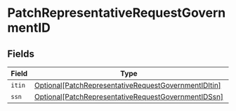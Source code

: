 # PatchRepresentativeRequestGovernmentID


## Fields

| Field                                                                                                                     | Type                                                                                                                      | Required                                                                                                                  | Description                                                                                                               |
| ------------------------------------------------------------------------------------------------------------------------- | ------------------------------------------------------------------------------------------------------------------------- | ------------------------------------------------------------------------------------------------------------------------- | ------------------------------------------------------------------------------------------------------------------------- |
| `itin`                                                                                                                    | [Optional[PatchRepresentativeRequestGovernmentIDItin]](../../models/shared/patchrepresentativerequestgovernmentiditin.md) | :heavy_minus_sign:                                                                                                        | N/A                                                                                                                       |
| `ssn`                                                                                                                     | [Optional[PatchRepresentativeRequestGovernmentIDSsn]](../../models/shared/patchrepresentativerequestgovernmentidssn.md)   | :heavy_minus_sign:                                                                                                        | N/A                                                                                                                       |